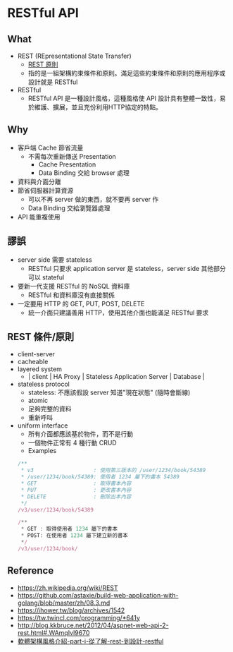 # RESTful API

## What
* REST (REpresentational State Transfer)
  * [REST 原則](https://en.wikipedia.org/wiki/Representational_state_transfer)
  * 指的是一組架構約束條件和原則。滿足這些約束條件和原則的應用程序或設計就是 RESTful
* RESTful
  * RESTful API 是一種設計風格，這種風格使 API 設計具有整體一致性，易於維護、擴展，並且充份利用HTTP協定的特點。

## Why
* 客戶端 Cache 節省流量
  * 不需每次重新傳送 Presentation
    * Cache Presentation
    * Data Binding 交給 browser 處理
* 資料與介面分離
* 節省伺服器計算資源
  * 可以不再 server 做的東西，就不要再 server 作
  * Data Binding 交給瀏覽器處理
* API 能重複使用

## 謬誤
* server side 需要 stateless
  * RESTful 只要求 application server 是 stateless，server side 其他部分可以 stateful
* 要新一代支援 RESTful 的 NoSQL 資料庫
  * RESTful 和資料庫沒有直接關係
* 一定要用 HTTP 的 GET, PUT, POST, DELETE
  * 統一介面只建議善用 HTTP，使用其他介面也能滿足 RESTful 要求

## REST 條件/原則
* client-server
* cacheable
* layered system
  * | client | HA Proxy | Stateless Application Server | Database |
* stateless protocol
  * stateless: 不應該假設 server 知道"現在狀態" (隨時會斷線)
  * atomic
  * 足夠完整的資料
  * 重新呼叫
* uniform interface
  * 所有介面都應該基於物件，而不是行動
  * 一個物件正常有 4 種行動 CRUD
  * Examples
  ```js
  /**
   * v3                   : 使用第三版本的 /user/1234/book/54389
   * /user/1234/book/54389: 使用者 1234 屬下的書本 54389
   * GET                  : 取得書本內容
   * PUT                  : 更改書本內容
   * DELETE               : 刪除出本內容
   */
  /v3/user/1234/book/54389
  
  /**
   * GET : 取得使用者 1234 屬下的書本
   * POST: 在使用者 1234 屬下建立新的書本
   */
  /v3/user/1234/book/
  ```

## Reference
* https://zh.wikipedia.org/wiki/REST
* https://github.com/astaxie/build-web-application-with-golang/blob/master/zh/08.3.md
* https://ihower.tw/blog/archives/1542
* https://tw.twincl.com/programming/*641y
* http://blog.kkbruce.net/2012/04/aspnet-web-api-2-rest.html#.WAmqIvl9670
* [軟體架構風格介紹-part-i-從了解-rest-到設計-restful](https://blog.toright.com/posts/725/representational-state-transfer-%E8%BB%9F%E9%AB%94%E6%9E%B6%E6%A7%8B%E9%A2%A8%E6%A0%BC%E4%BB%8B%E7%B4%B9-part-i-%E5%BE%9E%E4%BA%86%E8%A7%A3-rest-%E5%88%B0%E8%A8%AD%E8%A8%88-restful%EF%BC%81.html)

